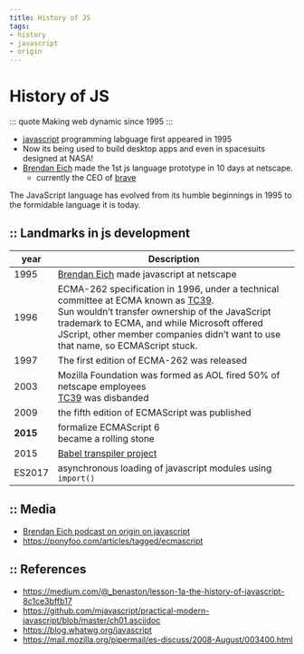 ```yaml
---
title: History of JS
tags:
- history
- javascript
- origin
---
```


# History of JS

<TagLinks />

::: quote
Making web dynamic since 1995
:::

* [javascript](https://en.wikipedia.org/wiki/JavaScript) programming labguage first appeared in 1995
* Now its being used to build desktop apps and even in spacesuits designed at NASA!
* [Brendan Eich] made the 1st js language prototype in 10 days at netscape.
  * currently the CEO of [brave](https://en.wikipedia.org/wiki/Brave_(web_browser))

The JavaScript language has evolved from its humble beginnings in 1995 to the formidable language it is today.

## :: Landmarks in js development

year | Description
-----|---------------
1995 | [Brendan Eich] made javascript at netscape
1996 | ECMA-262 specification in 1996, under a technical committee at ECMA known as [TC39]. <br> Sun wouldn’t transfer ownership of the JavaScript trademark to ECMA, and while Microsoft offered JScript, other member companies didn’t want to use that name, so ECMAScript stuck.
1997 | The first edition of ECMA-262 was released
2003 | Mozilla Foundation was formed as AOL fired 50% of netscape employees <br>  [TC39] was disbanded
2009 | the fifth edition of ECMAScript was published
**2015** | formalize ECMAScript 6 <br> became a rolling stone
2015 | [Babel transpiler project](https://github.com/babel/babel/releases/tag/v1.7.7)
ES2017 | asynchronous loading of javascript modules using `import()`

## :: Media

* [Brendan Eich podcast on origin on javascript](https://devchat.tv/js-jabber/124-jsj-the-origin-of-javascript-with-brendan-eich/)
* https://ponyfoo.com/articles/tagged/ecmascript



[Brendan Eich]: https://en.wikipedia.org/wiki/Brendan_Eich
[TC39]: https://github.com/tc39

## :: References

* https://medium.com/@_benaston/lesson-1a-the-history-of-javascript-8c1ce3bffb17
* https://github.com/mjavascript/practical-modern-javascript/blob/master/ch01.asciidoc
* https://blog.whatwg.org/javascript
* https://mail.mozilla.org/pipermail/es-discuss/2008-August/003400.html


<Footer />
